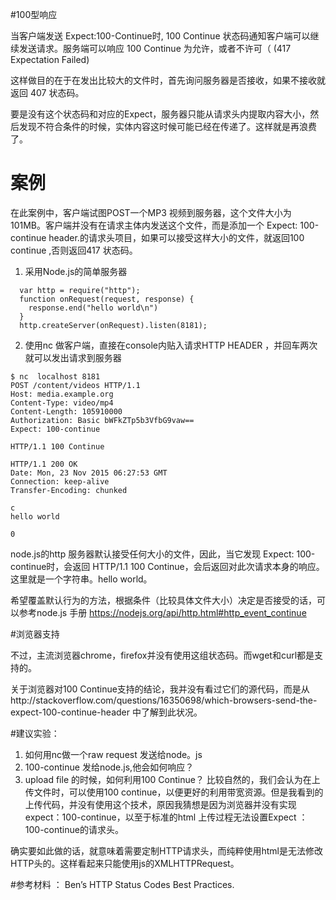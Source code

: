 #100型响应

当客户端发送 Expect:100-Continue时,  100 Continue 状态码通知客户端可以继续发送请求。服务端可以响应 100 Continue 为允许，或者不许可（ (417 Expectation Failed) 

这样做目的在于在发出比较大的文件时，首先询问服务器是否接收，如果不接收就返回 407 状态码。

要是没有这个状态码和对应的Expect，服务器只能从请求头内提取内容大小，然后发现不符合条件的时候，实体内容这时候可能已经在传递了。这样就是再浪费了。

# 案例

在此案例中，客户端试图POST一个MP3 视频到服务器，这个文件大小为101MB。客户端并没有在请求主体内发送这个文件，而是添加一个 Expect: 100-continue header.的请求头项目，如果可以接受这样大小的文件，就返回100 continue ,否则返回417 状态码。

1. 采用Node.js的简单服务器
```
  var http = require("http");
  function onRequest(request, response) {
    response.end("hello world\n")
  }
  http.createServer(onRequest).listen(8181);
```
2. 使用nc 做客户端，直接在console内贴入请求HTTP HEADER ，并回车两次就可以发出请求到服务器
```
$ nc  localhost 8181
POST /content/videos HTTP/1.1
Host: media.example.org
Content-Type: video/mp4
Content-Length: 105910000
Authorization: Basic bWFkZTp5b3VfbG9vaw==
Expect: 100-continue

HTTP/1.1 100 Continue

HTTP/1.1 200 OK
Date: Mon, 23 Nov 2015 06:27:53 GMT
Connection: keep-alive
Transfer-Encoding: chunked

c
hello world

0
```
node.js的http 服务器默认接受任何大小的文件，因此，当它发现 Expect: 100-continue时，会返回 HTTP/1.1 100 Continue，会后返回对此次请求本身的响应。这里就是一个字符串。hello world。

希望覆盖默认行为的方法，根据条件（比较具体文件大小）决定是否接受的话，可以参考node.js 手册 https://nodejs.org/api/http.html#http_event_continue

#浏览器支持

不过，主流浏览器chrome，firefox并没有使用这组状态码。而wget和curl都是支持的。

关于浏览器对100 Continue支持的结论，我并没有看过它们的源代码，而是从http://stackoverflow.com/questions/16350698/which-browsers-send-the-expect-100-continue-header 中了解到此状况。

#建议实验：
1. 如何用nc做一个raw request 发送给node。js
2. 100-continue 发给node.js,他会如何响应？
3. upload file 的时候，如何利用100 Continue？
比较自然的，我们会认为在上传文件时，可以使用100 continue，以便更好的利用带宽资源。但是我看到的上传代码，并没有使用这个技术，原因我猜想是因为浏览器并没有实现expect：100-continue，以至于标准的html 上传过程无法设置Expect ：100-continue的请求头。

确实要如此做的话，就意味着需要定制HTTP请求头，而纯粹使用html是无法修改HTTP头的。这样看起来只能使用js的XMLHTTPRequest。

#参考材料 ： 
Ben’s HTTP Status Codes Best Practices.
